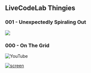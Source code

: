 ## LiveCodeLab Thingies

### 001 - Unexpectedly Spiraling Out

![](https://user-images.githubusercontent.com/1985669/76790942-1c09af80-67c0-11ea-873a-776e31f47d76.png)

### 000 - On The Grid

![YouTube](https://www.youtube.com/watch?v=fl5-4xvDTbg)

[![screen](https://user-images.githubusercontent.com/1985669/76791497-59bb0800-67c1-11ea-9b2b-25c751002bdc.png)](https://www.youtube.com/watch?v=fl5-4xvDTbg)
